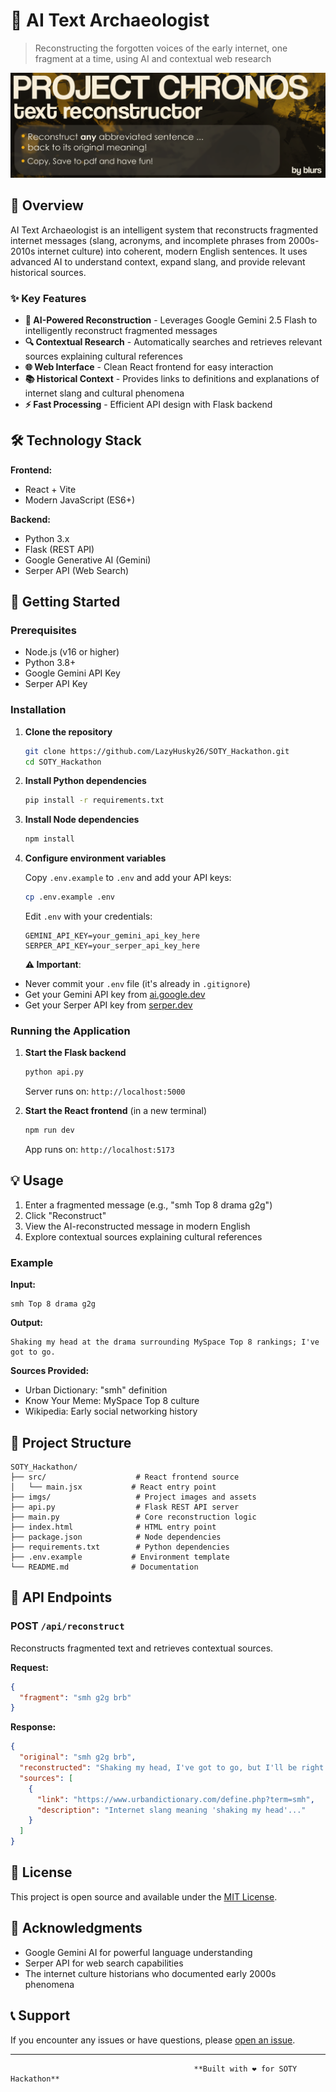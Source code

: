 # 🔮 AI Text Archaeologist

> Reconstructing the forgotten voices of the early internet, one fragment at a time, using AI and contextual web research

![Project Banner](imgs/banner.png)

## 📖 Overview

AI Text Archaeologist is an intelligent system that reconstructs fragmented internet messages (slang, acronyms, and incomplete phrases from 2000s-2010s internet culture) into coherent, modern English sentences. It uses advanced AI to understand context, expand slang, and provide relevant historical sources.

### ✨ Key Features

- **🤖 AI-Powered Reconstruction** - Leverages Google Gemini 2.5 Flash to intelligently reconstruct fragmented messages
- **🔍 Contextual Research** - Automatically searches and retrieves relevant sources explaining cultural references
- **🌐 Web Interface** - Clean React frontend for easy interaction
- **📚 Historical Context** - Provides links to definitions and explanations of internet slang and cultural phenomena
- **⚡ Fast Processing** - Efficient API design with Flask backend

## 🛠️ Technology Stack

**Frontend:**
- React + Vite
- Modern JavaScript (ES6+)

**Backend:**
- Python 3.x
- Flask (REST API)
- Google Generative AI (Gemini)
- Serper API (Web Search)

## 🚀 Getting Started

### Prerequisites

- Node.js (v16 or higher)
- Python 3.8+
- Google Gemini API Key
- Serper API Key

### Installation

1. **Clone the repository**
   ```bash
   git clone https://github.com/LazyHusky26/SOTY_Hackathon.git
   cd SOTY_Hackathon
   ```

2. **Install Python dependencies**
   ```bash
   pip install -r requirements.txt
   ```

3. **Install Node dependencies**
   ```bash
   npm install
   ```

4. **Configure environment variables**
   
   Copy `.env.example` to `.env` and add your API keys:
   ```bash
   cp .env.example .env
   ```
   
   Edit `.env` with your credentials:
   ```env
   GEMINI_API_KEY=your_gemini_api_key_here
   SERPER_API_KEY=your_serper_api_key_here
   ```
   **⚠️ Important**: 
- Never commit your `.env` file (it's already in `.gitignore`)
- Get your Gemini API key from [ai.google.dev](https://makersuite.google.com/app/apikey)
- Get your Serper API key from [serper.dev](https://serper.dev/)

### Running the Application

1. **Start the Flask backend**
   ```bash
   python api.py
   ```
   Server runs on: `http://localhost:5000`

2. **Start the React frontend** (in a new terminal)
   ```bash
   npm run dev
   ```
   App runs on: `http://localhost:5173`

## 💡 Usage

1. Enter a fragmented message (e.g., "smh Top 8 drama g2g")
2. Click "Reconstruct"
3. View the AI-reconstructed message in modern English
4. Explore contextual sources explaining cultural references

### Example

**Input:**
```
smh Top 8 drama g2g
```

**Output:**
```
Shaking my head at the drama surrounding MySpace Top 8 rankings; I've got to go.
```

**Sources Provided:**
- Urban Dictionary: "smh" definition
- Know Your Meme: MySpace Top 8 culture
- Wikipedia: Early social networking history

## 📁 Project Structure

```
SOTY_Hackathon/
├── src/                    # React frontend source
│   └── main.jsx           # React entry point
├── imgs/                   # Project images and assets
├── api.py                  # Flask REST API server
├── main.py                 # Core reconstruction logic
├── index.html              # HTML entry point
├── package.json            # Node dependencies
├── requirements.txt        # Python dependencies
├── .env.example           # Environment template
└── README.md              # Documentation
```

## 🔌 API Endpoints

### POST `/api/reconstruct`
Reconstructs fragmented text and retrieves contextual sources.

**Request:**
```json
{
  "fragment": "smh g2g brb"
}
```

**Response:**
```json
{
  "original": "smh g2g brb",
  "reconstructed": "Shaking my head, I've got to go, but I'll be right back.",
  "sources": [
    {
      "link": "https://www.urbandictionary.com/define.php?term=smh",
      "description": "Internet slang meaning 'shaking my head'..."
    }
  ]
}
```

## 📝 License

This project is open source and available under the [MIT License](LICENSE).


## 🙏 Acknowledgments

- Google Gemini AI for powerful language understanding
- Serper API for web search capabilities
- The internet culture historians who documented early 2000s phenomena

## 📞 Support

If you encounter any issues or have questions, please [open an issue](https://github.com/LazyHusky26/SOTY_Hackathon/issues).

---

                                             **Built with ❤️ for SOTY Hackathon**
